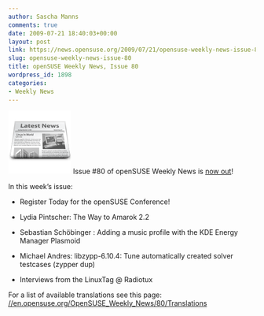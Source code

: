 ```yaml
---
author: Sascha Manns
comments: true
date: 2009-07-21 18:40:03+00:00
layout: post
link: https://news.opensuse.org/2009/07/21/opensuse-weekly-news-issue-80/
slug: opensuse-weekly-news-issue-80
title: openSUSE Weekly News, Issue 80
wordpress_id: 1898
categories:
- Weekly News
---
```


![news](/wp-content/uploads/2007/11/knewsticker.png) Issue #80 of openSUSE Weekly News is [now out](//en.opensuse.org/OpenSUSE_Weekly_News/80)!

In this week’s issue:



	
  * Register Today for the openSUSE Conference!

	
  * Lydia Pintscher: The Way to Amarok 2.2

	
  * Sebastian Schöbinger : Adding a music profile with the KDE Energy Manager Plasmoid

	
  * Michael Andres: libzypp-6.10.4: Tune automatically created solver testcases (zypper dup)

	
  * Interviews from the LinuxTag @ Radiotux


For a list of available translations see this page:
[//en.opensuse.org/OpenSUSE_Weekly_News/80/Translations](//en.opensuse.org/OpenSUSE_Weekly_News/80/Translations)
